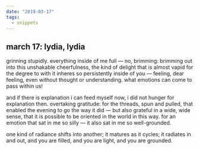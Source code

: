 ```yaml
---
date: "2019-03-17"
tags:
  - snippets
---
```

## march 17: lydia, lydia

grinning stupidly. everything inside of me full — no, brimming: brimming out into this unshakable cheerfulness, the kind of delight that is almost vapid for the degree to with it inheres so persistently inside of you — feeling, dear feeling, even without thought or understanding. what emotions can come to pass within us!

and if there is explanation i can feed myself now, i did not hunger for explanation then. overtaking gratitude: for the threads, spun and pulled, that enabled the evening to go the way it did — but also grateful in a wide, wide sense, that it is possible to be oriented in the world in this way. for an emotion that sat in me so silly — it also sat in me so well-grounded.

one kind of radiance shifts into another; it matures as it cycles; it radiates in and out, and you are filled, and you are light, and you are grounded.
